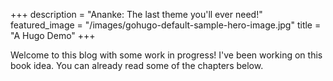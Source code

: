 +++
description = "Ananke: The last theme you'll ever need!"
featured_image = "/images/gohugo-default-sample-hero-image.jpg"
title = "A Hugo Demo"
+++

Welcome to this blog with some work in progress! I've been working on this book idea. You can already read some of the chapters below.

